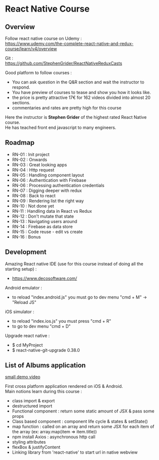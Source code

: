 # React Native Course

## Overview

Follow react native course on Udemy :   
https://www.udemy.com/the-complete-react-native-and-redux-course/learn/v4/overview  

Git :  
https://github.com/StephenGrider/ReactNativeReduxCasts  

Good platform to follow courses :  
- You can ask question in the Q&R section and wait the instructor to respond.  
- You have preview of courses to tease and show you how it looks like.
- the price is pretty attractive 17€ for 162 videos divided into almost 20 sections.
- commentaries and rates are pretty high for this course 
  
Here the instructor is **Stephen Grider** of the highest rated React Native course.  
He has teached front end javascript to many engineers.

## Roadmap

- RN-01 : Init project
- RN-02 : Onwards
- RN-03 : Great looking apps
- RN-04 : Http request
- RN-05 : Handling component layout
- RN-06 : Authentication with Firebase
- RN-06 : Processing authentication credentials
- RN-07 : Digging deeper with redux
- RN-08 : Back to react
- RN-09 : Rendering list the right way
- RN-10 : Not done yet
- RN-11 : Handling data in React vs Redux
- RN-12 : Don't mutate that state
- RN-13 : Navigating users around
- RN-14 : Firebase as data store
- RN-15 : Code reuse - edit vs create
- RN-16 : Bonus

## Development

Amazing React native IDE (use for this course instead of doing all the starting setup) :   
- https://www.decosoftware.com/  
  
Android emulator :  
- to reload "index.android.js" you must go to dev menu "cmd + M" -> "Reload JS"
  
iOS simulator :   
- to reload "index.ios.js" you must press "cmd + R"
- to go to dev menu "cmd + D"

Upgrade react native :  
- $ cd MyProject
- $ react-native-git-upgrade 0.38.0

## List of Albums application

[small demo video](albums.gif)

First cross platform application rendered on iOS & Android.  
Main notions learn during this course :
- class import & export
- destructured import
- Functional component : return some static amount of JSX & pass some props
- Class based component : component life cycle & states & setState()
- map function : called on an array and return some JSX for each item of the array (ex: array.map(item => <Text>item.title</Text>))
- npm install Axios : asynchronous http call 
- styling attributes
- flexBox & justifyContent
- Linking library from 'react-native' to start url in native webview
